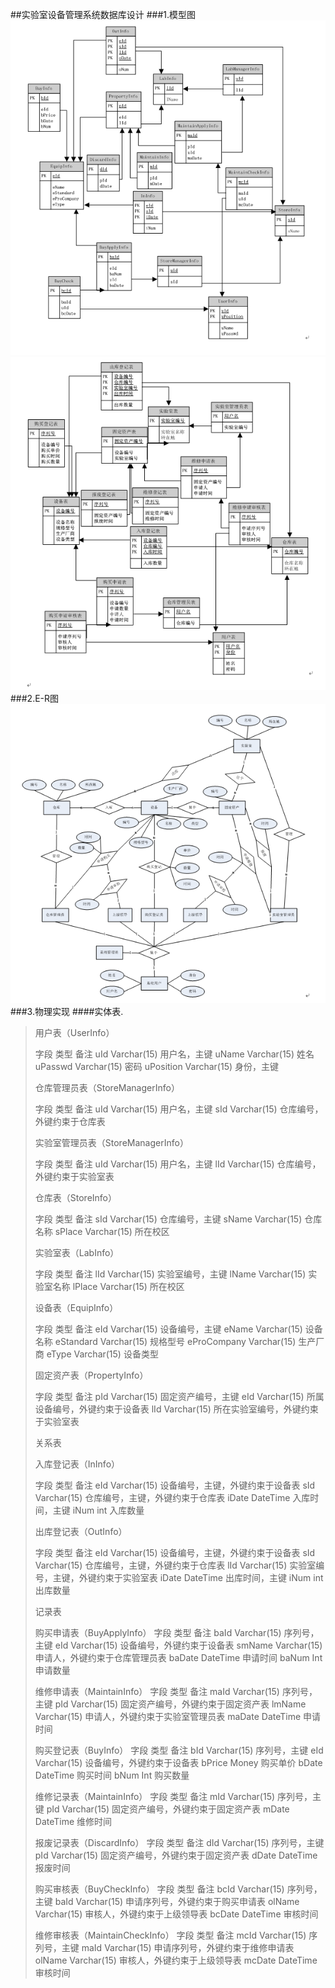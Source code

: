 ﻿##实验室设备管理系统数据库设计
###1.模型图
![1](https://github.com/09143516/Design/blob/master/images/1.PNG)
![2](https://github.com/09143516/Design/blob/master/images/2.PNG)
###2.E-R图
![3](https://github.com/09143516/Design/blob/master/images/3.PNG)
###3.物理实现
####实体表.
>用户表（UserInfo）
>
>字段	类型	备注
uId	Varchar(15)	用户名，主键
uName	Varchar(15)	姓名
uPasswd	Varchar(15)	密码
uPosition	Varchar(15)	身份，主键
>
>仓库管理员表（StoreManagerInfo）
>
>字段	类型	备注
uId	Varchar(15)	用户名，主键
sId	Varchar(15)	仓库编号，外键约束于仓库表
>
>实验室管理员表（StoreManagerInfo）
>
>字段	类型	备注
uId	Varchar(15)	用户名，主键
lId	Varchar(15)	仓库编号，外键约束于实验室表
>
>仓库表（StoreInfo）
>
>字段	类型	备注
sId	Varchar(15)	仓库编号，主键
sName	Varchar(15)	仓库名称
sPlace	Varchar(15)	所在校区
>
>实验室表（LabInfo）
>
>字段	类型	备注
lId	Varchar(15)	实验室编号，主键
lName	Varchar(15)	实验室名称
lPlace	Varchar(15)	所在校区
>
>设备表（EquipInfo）
>
>字段	类型	备注
eId	Varchar(15)	设备编号，主键
eName	Varchar(15)	设备名称
eStandard	Varchar(15)	规格型号
eProCompany	Varchar(15)	生产厂商
eType	Varchar(15)	设备类型
>
>固定资产表（PropertyInfo）
>
>字段	类型	备注
pId	Varchar(15)	固定资产编号，主键
eId	Varchar(15)	所属设备编号，外键约束于设备表
lId	Varchar(15)	所在实验室编号，外键约束于实验室表
>
> 关系表
>
>入库登记表（InInfo）
>
>字段	类型	备注
eId	Varchar(15)	设备编号，主键，外键约束于设备表
sId	Varchar(15)	仓库编号，主键，外键约束于仓库表
iDate	DateTime	入库时间，主键
iNum	int	        入库数量
>
>出库登记表（OutInfo）
>
>字段	类型	备注
eId	Varchar(15)	设备编号，主键，外键约束于设备表
sId	Varchar(15)	仓库编号，主键，外键约束于仓库表
lId	Varchar(15)	实验室编号，主键，外键约束于实验室表
iDate	DateTime	出库时间，主键
iNum	int	出库数量
>
> 记录表
>
>购买申请表（BuyApplyInfo）
字段	类型	备注
baId	Varchar(15)	序列号，主键
eId	Varchar(15)	设备编号，外键约束于设备表
smName	Varchar(15)	申请人，外键约束于仓库管理员表
baDate	DateTime	申请时间
baNum	Int	申请数量
>
>维修申请表（MaintainInfo）
字段	类型	备注
maId	Varchar(15)	序列号，主键
pId	Varchar(15)	固定资产编号，外键约束于固定资产表
lmName	Varchar(15)	申请人，外键约束于实验室管理员表
maDate	DateTime	申请时间
>
>购买登记表（BuyInfo）
字段	类型	备注
bId	Varchar(15)	序列号，主键
eId	Varchar(15)	设备编号，外键约束于设备表
bPrice	Money	购买单价
bDate	DateTime	购买时间
bNum	Int	购买数量
>
>维修记录表（MaintainInfo）
字段	类型	备注
mId	Varchar(15)	序列号，主键
pId	Varchar(15)	固定资产编号，外键约束于固定资产表
mDate	DateTime	维修时间
>
>报废记录表（DiscardInfo）
字段	类型	备注
dId	Varchar(15)	序列号，主键
pId	Varchar(15)	固定资产编号，外键约束于固定资产表
dDate	DateTime	报废时间
>
>购买审核表（BuyCheckInfo）
字段	类型	备注
bcId	Varchar(15)	序列号，主键
baId	Varchar(15)	申请序列号，外键约束于购买申请表
olName	Varchar(15)	审核人，外键约束于上级领导表
bcDate	DateTime	审核时间
>
>维修审核表（MaintainCheckInfo）
字段	类型	备注
mcId	Varchar(15)	序列号，主键
maId	Varchar(15)	申请序列号，外键约束于维修申请表
olName	Varchar(15)	审核人，外键约束于上级领导表
mcDate	DateTime	审核时间
>


